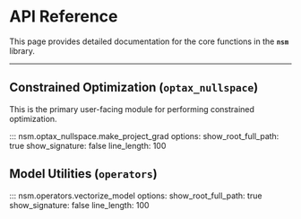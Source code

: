 # API Reference

This page provides detailed documentation for the core functions in the **`nsm`** library.

***

## Constrained Optimization (`optax_nullspace`)

This is the primary user-facing module for performing constrained optimization.

::: nsm.optax_nullspace.make_project_grad
    options:
        show_root_full_path: true
        show_signature: false
        line_length: 100

## Model Utilities (`operators`)

::: nsm.operators.vectorize_model
    options:
        show_root_full_path: true
        show_signature: false
        line_length: 100
